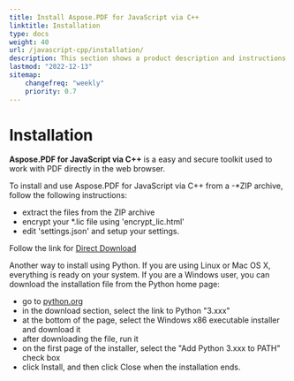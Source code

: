 ```yaml
---
title: Install Aspose.PDF for JavaScript via C++
linktitle: Installation
type: docs
weight: 40
url: /javascript-cpp/installation/
description: This section shows a product description and instructions for installing Aspose.PDF for JavaScript via C++.
lastmod: "2022-12-13"
sitemap:
    changefreq: "weekly"
    priority: 0.7
---
```


# Installation

**Aspose.PDF for JavaScript via C++** is a easy and secure toolkit used to work with PDF directly in the web browser. 

To install and use Aspose.PDF for JavaScript via C++ from a -*ZIP archive, follow the following instructions:
- extract the files from the ZIP archive
- encrypt your *.lic file using 'encrypt_lic.html'
- edit  'settings.json' and setup your settings.

Follow the link for [Direct Download](https://releases.aspose.com/pdf/javascriptcpp/)

Another way to install using Python. If you are using Linux or Mac OS X, everything is ready on your system. If you are a Windows user, you can download the installation file from the Python home page:

- go to [python.org](https://www.python.org/)
- in the download section, select the link to Python "3.xxx"
- at the bottom of the page, select the Windows x86 executable installer and download it
- after downloading the file, run it
- on the first page of the installer, select the "Add Python 3.xxx to PATH" check box
- click Install, and then click Close when the installation ends.

